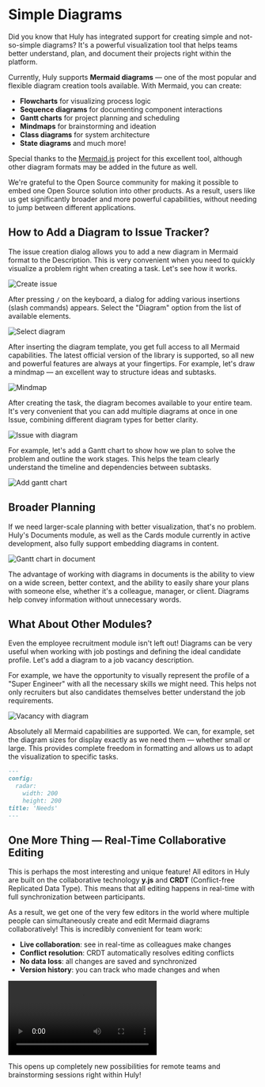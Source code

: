 # Simple Diagrams

Did you know that Huly has integrated support for creating simple and not-so-simple diagrams? It's a powerful visualization tool that helps teams better understand, plan, and document their projects right within the platform.

Currently, Huly supports **Mermaid diagrams** — one of the most popular and flexible diagram creation tools available. With Mermaid, you can create:

- **Flowcharts** for visualizing process logic
- **Sequence diagrams** for documenting component interactions
- **Gantt charts** for project planning and scheduling
- **Mindmaps** for brainstorming and ideation
- **Class diagrams** for system architecture
- **State diagrams** and much more!

Special thanks to the [Mermaid.js](https://mermaid.js.org) project for this excellent tool, although other diagram formats may be added in the future as well.

We're grateful to the Open Source community for making it possible to embed one Open Source solution into other products. As a result, users like us get significantly broader and more powerful capabilities, without needing to jump between different applications.

## How to Add a Diagram to Issue Tracker?

The issue creation dialog allows you to add a new diagram in Mermaid format to the Description. This is very convenient when you need to quickly visualize a problem right when creating a task. Let's see how it works.

![Create issue](./img/001_create_issue.png)

After pressing `/` on the keyboard, a dialog for adding various insertions (slash commands) appears. Select the "Diagram" option from the list of available elements.

![Select diagram](./img/002_select_diagram.png)

After inserting the diagram template, you get full access to all Mermaid capabilities. The latest official version of the library is supported, so all new and powerful features are always at your fingertips. For example, let's draw a mindmap — an excellent way to structure ideas and subtasks.

![Mindmap](img/003_mindmap_ex.png)

After creating the task, the diagram becomes available to your entire team. It's very convenient that you can add multiple diagrams at once in one Issue, combining different diagram types for better clarity.

![Issue with diagram](img/004_issue_with_dia.png)

For example, let's add a Gantt chart to show how we plan to solve the problem and outline the work stages. This helps the team clearly understand the timeline and dependencies between subtasks.

![Add gantt chart](img/005_gantt_chart.png)

## Broader Planning

If we need larger-scale planning with better visualization, that's no problem. Huly's Documents module, as well as the Cards module currently in active development, also fully support embedding diagrams in content.

![Gantt chart in document](img/006_gantt_in_doc.png)

The advantage of working with diagrams in documents is the ability to view on a wide screen, better context, and the ability to easily share your plans with someone else, whether it's a colleague, manager, or client. Diagrams help convey information without unnecessary words.

## What About Other Modules?

Even the employee recruitment module isn't left out! Diagrams can be very useful when working with job postings and defining the ideal candidate profile. Let's add a diagram to a job vacancy description.

For example, we have the opportunity to visually represent the profile of a "Super Engineer" with all the necessary skills we might need. This helps not only recruiters but also candidates themselves better understand the job requirements.

![Vacancy with diagram](img/007_vacancy.png)

Absolutely all Mermaid capabilities are supported. We can, for example, set the diagram sizes for display exactly as we need them — whether small or large. This provides complete freedom in formatting and allows us to adapt the visualization to specific tasks.

```markdown
---
config:
  radar:
    width: 200
    height: 200
title: 'Needs'
---
```

## One More Thing — Real-Time Collaborative Editing

This is perhaps the most interesting and unique feature! All editors in Huly are built on the collaborative technology **y.js** and **CRDT** (Conflict-free Replicated Data Type). This means that all editing happens in real-time with full synchronization between participants.

As a result, we get one of the very few editors in the world where multiple people can simultaneously create and edit Mermaid diagrams collaboratively! This is incredibly convenient for team work:

- **Live collaboration**: see in real-time as colleagues make changes
- **Conflict resolution**: CRDT automatically resolves editing conflicts
- **No data loss**: all changes are saved and synchronized
- **Version history**: you can track who made changes and when

![Live editing](img/008_live_diagram_edit.mov)

This opens up completely new possibilities for remote teams and brainstorming sessions right within Huly!
